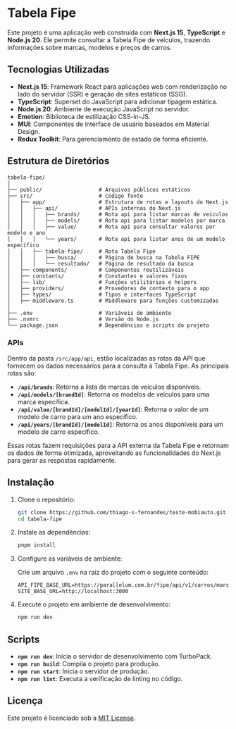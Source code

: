 # Tabela Fipe

Este projeto é uma aplicação web construída com **Next.js 15**, **TypeScript** e **Node.js 20**. Ele permite consultar a Tabela Fipe de veículos, trazendo informações sobre marcas, modelos e preços de carros.

## Tecnologias Utilizadas

- **Next.js 15**: Framework React para aplicações web com renderização no lado do servidor (SSR) e geração de sites estáticos (SSG).
- **TypeScript**: Superset do JavaScript para adicionar tipagem estática.
- **Node.js 20**: Ambiente de execução JavaScript no servidor.
- **Emotion**: Biblioteca de estilização CSS-in-JS.
- **MUI**: Componentes de interface de usuário baseados em Material Design.
- **Redux Toolkit**: Para gerenciamento de estado de forma eficiente.

## Estrutura de Diretórios

```
tabela-fipe/
│
├── public/                  # Arquivos públicos estáticos
├── src/                     # Código fonte
│   ├── app/                 # Estrutura de rotas e layouts do Next.js
│   │   ├── api/             # APIs internas do Next.js
│   │   │   ├── brands/      # Rota api para listar marcas de veículos
│   │   │   ├── models/      # Rota api para listar modelos por marca
│   │   │   ├── value/       # Rota api para consultar valores por modelo e ano
│   │   │   └── years/       # Rota api para listar anos de um modelo específico
│   │   ├── tabela-fipe/     # Rota Tabela Fipe
│   │   │   ├── busca/       # Página de busca na Tabela FIPE
│   │   │   └── resultado/   # Página de resultado da busca
│   ├── components/          # Componentes reutilizáveis
│   ├── constants/           # Constantes e valores fixos
│   ├── lib/                 # Funções utilitárias e helpers
│   ├── providers/           # Provedores de contexto para o app
│   ├── types/               # Tipos e interfaces TypeScript
│   ├── middleware.ts        # Middleware para funções customizadas
│
├── .env                     # Variáveis de ambiente
├── .nvmrc                   # Versão do Node.js
└── package.json             # Dependências e scripts do projeto
```

### APIs

Dentro da pasta `/src/app/api`, estão localizadas as rotas da API que fornecem os dados necessários para a consulta à Tabela Fipe. As principais rotas são:

- **`/api/brands`**: Retorna a lista de marcas de veículos disponíveis.
- **`/api/models/[brandId]`**: Retorna os modelos de veículos para uma marca específica.
- **`/api/value/[brandId]/[modelId]/[yearId]`**: Retorna o valor de um modelo de carro para um ano específico.
- **`/api/years/[brandId]/[modelId]`**: Retorna os anos disponíveis para um modelo de carro específico.

Essas rotas fazem requisições para a API externa da Tabela Fipe e retornam os dados de forma otimizada, aproveitando as funcionalidades do Next.js para gerar as respostas rapidamente.

## Instalação

1. Clone o repositório:

   ```bash
   git clone https://github.com/thiago-s-fernandes/teste-mobiauto.git
   cd tabela-fipe
   ```

2. Instale as dependências:

   ```bash
   pnpm install
   ```

3. Configure as variáveis de ambiente:

   Crie um arquivo `.env` na raiz do projeto com o seguinte conteúdo:

   ```env
   API_FIPE_BASE_URL=https://parallelum.com.br/fipe/api/v1/carros/marcas
   SITE_BASE_URL=http://localhost:3000
   ```

4. Execute o projeto em ambiente de desenvolvimento:

   ```bash
   npm run dev
   ```

## Scripts

- **`npm run dev`**: Inicia o servidor de desenvolvimento com TurboPack.
- **`npm run build`**: Compila o projeto para produção.
- **`npm run start`**: Inicia o servidor de produção.
- **`npm run lint`**: Executa a verificação de linting no código.

## Licença

Este projeto é licenciado sob a [MIT License](LICENSE).
